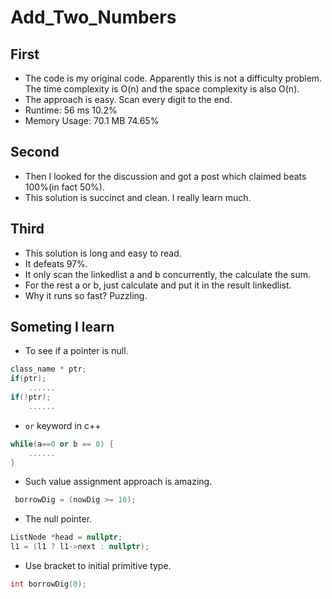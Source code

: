 # Add_Two_Numbers

## First
+ The code is my original code. Apparently this is not
a difficulty problem. The time complexity is O(n) and
the space complexity is also O(n).
+ The approach is easy. Scan every digit to the end.
+ Runtime: 56 ms 10.2%
+ Memory Usage: 70.1 MB 74.65%

## Second
+ Then I looked for the discussion and got a post
which claimed beats 100%(in fact 50%).
+ This solution is succinct and clean. I really learn
much.

## Third
+ This solution is long and easy to read.
+ It defeats 97%.
+ It only scan the linkedlist a and b concurrently,
the calculate the sum.
+ For the rest a or b, just calculate and put
it in the result linkedlist.
+ Why it runs so fast? Puzzling.

## Someting I learn
+ To see if a pointer is null.
```c++
class_name * ptr;
if(ptr);  
    ......
if(!ptr);
    ......
```
+ `or` keyword in c++
```c++
while(a==0 or b == 0) {
    ......  
}
```
+ Such value assignment approach is amazing.
```c++
 borrowDig = (nowDig >= 10);
```

+ The null pointer.
```c++
ListNode *head = nullptr;
l1 = (l1 ? l1->next : nullptr);
```

+ Use bracket to initial primitive type.
```c++
int borrowDig(0);
```
